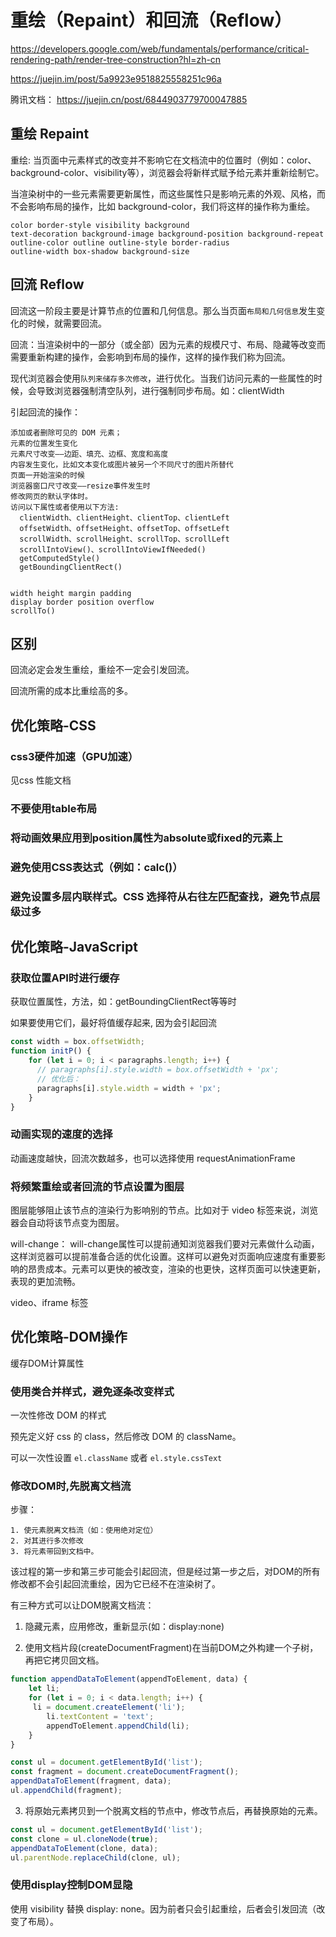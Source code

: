 # 重绘（Repaint）和回流（Reflow）

<https://developers.google.com/web/fundamentals/performance/critical-rendering-path/render-tree-construction?hl=zh-cn>

<https://juejin.im/post/5a9923e9518825558251c96a>

腾讯文档： <https://juejin.cn/post/6844903779700047885>

## 重绘 Repaint

重绘: 当页面中元素样式的改变并不影响它在文档流中的位置时（例如：color、background-color、visibility等），浏览器会将新样式赋予给元素并重新绘制它。

当渲染树中的一些元素需要更新属性，而这些属性只是影响元素的外观、风格，而不会影响布局的操作，比如 background-color，我们将这样的操作称为重绘。

```
color border-style visibility background
text-decoration background-image background-position background-repeat
outline-color outline outline-style border-radius
outline-width box-shadow background-size
```

## 回流 Reflow

回流这一阶段主要是计算节点的位置和几何信息。那么当页面`布局和几何信息`发生变化的时候，就需要回流。

回流：当渲染树中的一部分（或全部）因为元素的规模尺寸、布局、隐藏等改变而需要重新构建的操作，会影响到布局的操作，这样的操作我们称为回流。

现代浏览器会使用`队列来储存多次修改`，进行优化。当我们访问元素的一些属性的时候，会导致浏览器强制清空队列，进行强制同步布局。如：clientWidth

引起回流的操作：

```
添加或者删除可见的 DOM 元素；
元素的位置发生变化
元素尺寸改变——边距、填充、边框、宽度和高度
内容发生变化，比如文本变化或图片被另一个不同尺寸的图片所替代
页面一开始渲染的时候
浏览器窗口尺寸改变——resize事件发生时
修改网页的默认字体时。
访问以下属性或者使用以下方法: 
  clientWidth、clientHeight、clientTop、clientLeft
  offsetWidth、offsetHeight、offsetTop、offsetLeft
  scrollWidth、scrollHeight、scrollTop、scrollLeft
  scrollIntoView()、scrollIntoViewIfNeeded()
  getComputedStyle()
  getBoundingClientRect()


width height margin padding
display border position overflow
scrollTo()
```

## 区别

回流必定会发生重绘，重绘不一定会引发回流。

回流所需的成本比重绘高的多。

## 优化策略-CSS

### css3硬件加速（GPU加速）

见css 性能文档

### 不要使用table布局

### 将动画效果应用到position属性为absolute或fixed的元素上

### 避免使用CSS表达式（例如：calc()）

### 避免设置多层内联样式。CSS 选择符从右往左匹配查找，避免节点层级过多

## 优化策略-JavaScript

### 获取位置API时进行缓存

获取位置属性，方法，如：getBoundingClientRect等等时

如果要使用它们，最好将值缓存起来, 因为会引起回流

```js
const width = box.offsetWidth;
function initP() {
    for (let i = 0; i < paragraphs.length; i++) {
      // paragraphs[i].style.width = box.offsetWidth + 'px';
      // 优化后：
      paragraphs[i].style.width = width + 'px';
    }
}
```

### 动画实现的速度的选择

动画速度越快，回流次数越多，也可以选择使用 requestAnimationFrame

### 将频繁重绘或者回流的节点设置为图层

图层能够阻止该节点的渲染行为影响别的节点。比如对于 video 标签来说，浏览器会自动将该节点变为图层。

will-change： will-change属性可以提前通知浏览器我们要对元素做什么动画，这样浏览器可以提前准备合适的优化设置。这样可以避免对页面响应速度有重要影响的昂贵成本。元素可以更快的被改变，渲染的也更快，这样页面可以快速更新，表现的更加流畅。
  
video、iframe 标签

## 优化策略-DOM操作

缓存DOM计算属性

### 使用类合并样式，避免逐条改变样式

一次性修改 DOM 的样式

预先定义好 css 的 class，然后修改 DOM 的 className。

可以一次性设置 `el.className` 或者 `el.style.cssText`

### 修改DOM时,先脱离文档流

步骤：

```
1. 使元素脱离文档流（如：使用绝对定位）
2. 对其进行多次修改
3. 将元素带回到文档中。
```

该过程的第一步和第三步可能会引起回流，但是经过第一步之后，对DOM的所有修改都不会引起回流重绘，因为它已经不在渲染树了。

有三种方式可以让DOM脱离文档流：

1. 隐藏元素，应用修改，重新显示(如：display:none)

2. 使用文档片段(createDocumentFragment)在当前DOM之外构建一个子树，再把它拷贝回文档。

```js
function appendDataToElement(appendToElement, data) {
    let li;
    for (let i = 0; i < data.length; i++) {
     li = document.createElement('li');
        li.textContent = 'text';
        appendToElement.appendChild(li);
    }
}

const ul = document.getElementById('list');
const fragment = document.createDocumentFragment();
appendDataToElement(fragment, data);
ul.appendChild(fragment);
```

3. 将原始元素拷贝到一个脱离文档的节点中，修改节点后，再替换原始的元素。

```js
const ul = document.getElementById('list');
const clone = ul.cloneNode(true);
appendDataToElement(clone, data);
ul.parentNode.replaceChild(clone, ul);
```

### 使用display控制DOM显隐

使用 visibility 替换 display: none。因为前者只会引起重绘，后者会引发回流（改变了布局）。
